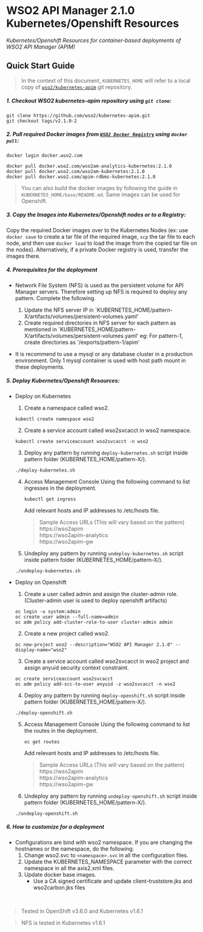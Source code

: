 # WSO2 API Manager 2.1.0 Kubernetes/Openshift Resources 
*Kubernetes/Openshift Resources for container-based deployments of WSO2 API Manager (APIM)*

## Quick Start Guide

>In the context of this document, `KUBERNETES_HOME` will refer to a local copy of 
[`wso2/kubernetes-apim`](https://github.com/wso2/kubernetes-apim/) git repository. 

##### 1. Checkout WSO2 kubernetes-apim  repository using `git clone`:
```
git clone https://github.com/wso2/kubernetes-apim.git
git checkout tags/v2.1.0-2
```

##### 2. Pull required Docker images from [`WSO2 Docker Registry`](https://docker.wso2.com) using `docker pull`:
```
docker login docker.wso2.com

docker pull docker.wso2.com/wso2am-analytics-kubernetes:2.1.0
docker pull docker.wso2.com/wso2am-kubernetes:2.1.0
docker pull docker.wso2.com/apim-rdbms-kubernetes:2.1.0
```

> You can also build the docker images by following the guide in `KUBERNETES_HOME/base/README.md`. Same images can be used for Openshift.

##### 3. Copy the Images into Kubernetes/Openshift nodes or to a Registry:
Copy the required Docker images over to the Kubernetes Nodes (ex: use `docker save` to create a tar file of the 
required image, `scp` the tar file to each node, and then use `docker load` to load the image from the copied tar file 
on the nodes). Alternatively, if a private Docker registry is used, transfer the images there.

##### 4. Prerequisites for the deployment
 
 * Network File System (NFS) is used as the persistent volume for API Manager servers. Therefore setting up NFS is required to deploy any pattern.
   Complete the following.  
   
     1. Update the NFS server IP in `KUBERNETES_HOME/pattern-X/artifacts/volumes/persistent-volumes.yaml'
     2. Create required directories in NFS server for each pattern as mentioned in `KUBERNETES_HOME/pattern-X/artifacts/volumes/persistent-volumes.yaml'
        eg: For pattern-1, create directories as '/exports/pattern-1/apim'
      
  * It is recommend to use a mysql or any database cluster in a production environment. Only 1 mysql container is used with host path mount in these deployments.


##### 5. Deploy Kubernetes/Openshift Resources:
 
* Deploy on Kubernetes 

    1. Create a namespace called wso2.
    ```
    kubectl create namespace wso2
    ```
    2. Create a service account called wso2svcacct in wso2 namespace.
    ```
    kubectl create serviceaccount wso2svcacct -n wso2
    ```
    3. Deploy any pattern by running `deploy-kubernetes.sh` script inside pattern folder (KUBERNETES_HOME/pattern-X/).
    ```
    ./deploy-kubernetes.sh
    ```
    4. Access Management Console 
       Using the following command to list ingresses in the deployment.
        ```
        kubectl get ingress
        ```
        Add relevant hosts and IP addresses to /etc/hosts file.
        
        > Sample Access URLs (This will vary based on the pattern)   
        > https://wso2apim  
        > https://wso2apim-analytics  
        > https://wso2apim-gw  

    5. Undeploy any pattern by running `undeploy-kubernetes.sh` script inside pattern folder (KUBERNETES_HOME/pattern-X/).
    ```
    ./undeploy-kubernetes.sh
    ```

* Deploy on Openshift

    1. Create a user called admin and assign the cluster-admin role. (Cluster-admin user is used to deploy openshift artifacts)
    ```
    oc login -u system:admin
    oc create user admin --full-name=admin
    oc adm policy add-cluster-role-to-user cluster-admin admin
    ```
    2. Create a new project called wso2.
    ```
    oc new-project wso2 --description="WSO2 API Manager 2.1.0" --display-name="wso2"
    ```
        
    3. Create a service account called wso2svcacct in wso2 project and assign anyuid security context constraint.
    ```
    oc create serviceaccount wso2svcacct
    oc adm policy add-scc-to-user anyuid -z wso2svcacct -n wso2
    ```
    4. Deploy any pattern by running `deploy-openshift.sh` script inside pattern folder (KUBERNETES_HOME/pattern-X/).
    ```
    ./deploy-openshift.sh
    ```
    5. Access Management Console 
       Using the following command to list the routes in the deployment.
        ```
        oc get routes
        ```
        Add relevant hosts and IP addresses to /etc/hosts file.
        
        > Sample Access URLs (This will vary based on the pattern)  
        > https://wso2apim  
        > https://wso2apim-analytics  
        > https://wso2apim-gw  

    6. Undeploy any pattern by running `undeploy-openshift.sh` script inside pattern folder (KUBERNETES_HOME/pattern-X/).
    ```
    ./undeploy-openshift.sh
    ```
 
##### 6. How to customize for a deployment

* Configurations are bind with wso2 namespace. If you are changing the hostnames or the namespace, do the following.
    1. Change wso2.svc to `<namespace>.svc` in all the configuration files.
    2. Update the KUBERNETES_NAMESPACE parameter with the correct namespace in all the axis2.xml files.
    3. Update docker base images.
        - Use a CA signed certificate and update client-truststore.jks and wso2carbon.jks files
           
<br>

> Tested in OpenShift v3.6.0 and Kubernetes v1.6.1

> NFS is tested in Kubernetes v1.6.1